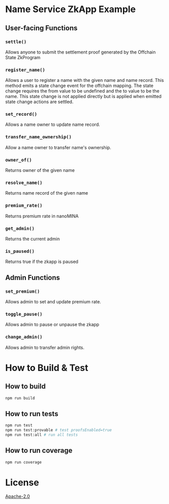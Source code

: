 # Name Service ZkApp Example

## User-facing Functions

### `settle()`

Allows anyone to submit the settlement proof generated by the Offchain State ZkProgram

### `register_name()`

Allows a user to register a name with the given name and name record. This method emits a state change event for the offchain mapping. The state change requires the from value to be undefined and the to value to be the name. This state change is not applied directly but is applied when emitted state change actions are settled.

### `set_record()`

Allows a name owner to update name record.

### `transfer_name_ownership()`

Allow a name owner to transfer name's ownership.

### `owner_of()`

Returns owner of the given name

### `resolve_name()`

Returns name record of the given name

### `premium_rate()`

Returns premium rate in nanoMINA

### `get_admin()`

Returns the current admin

### `is_paused()`

Returns true if the zkapp is paused

## Admin Functions

### `set_premium()`

Allows admin to set and update premium rate.

### `toggle_pause()`

Allows admin to pause or unpause the zkapp

### `change_admin()`

Allows admin to transfer admin rights.

# How to Build & Test

## How to build

```sh
npm run build
```

## How to run tests

```sh
npm run test
npm run test:provable # test proofsEnabled=true
npm run test:all # run all tests

```

## How to run coverage

```sh
npm run coverage
```

# License

[Apache-2.0](LICENSE)
